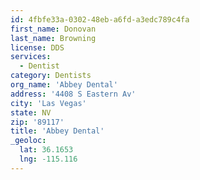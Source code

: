 ```yaml
---
id: 4fbfe33a-0302-48eb-a6fd-a3edc789c4fa
first_name: Donovan
last_name: Browning
license: DDS
services:
  - Dentist
category: Dentists
org_name: 'Abbey Dental'
address: '4408 S Eastern Av'
city: 'Las Vegas'
state: NV
zip: '89117'
title: 'Abbey Dental'
_geoloc:
  lat: 36.1653
  lng: -115.116
---
```

